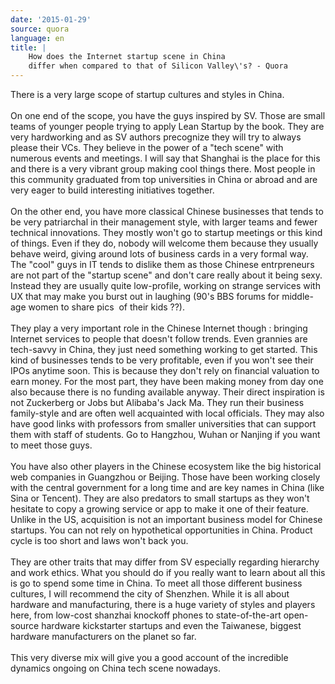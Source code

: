 ```yaml
---
date: '2015-01-29'
source: quora
language: en
title: |
    How does the Internet startup scene in China
    differ when compared to that of Silicon Valley\'s? - Quora
---
```


There is a very large scope of startup cultures and styles in China.\
\
On one end of the scope, you have the guys inspired by SV. Those are
small teams of younger people trying to apply Lean Startup by the book.
They are very hardworking and as SV authors precognize they will try to
always please their VCs. They believe in the power of a \"tech scene\"
with numerous events and meetings. I will say that Shanghai is the place
for this and there is a very vibrant group making cool things there.
Most people in this community graduated from top universities in China
or abroad and are very eager to build interesting initiatives together.\
\
On the other end, you have more classical Chinese businesses that tends
to be very patriarchal in their management style, with larger teams and
fewer technical innovations. They mostly won\'t go to startup meetings
or this kind of things. Even if they do, nobody will welcome them
because they usually behave weird, giving around lots of business cards
in a very formal way. The \"cool\" guys in IT tends to dislike them as
those Chinese entrpreneurs are not part of the \"startup scene\" and
don\'t care really about it being sexy. Instead they are usually quite
low-profile, working on strange services with UX that may make you burst
out in laughing (90\'s BBS forums for middle-age women to share pics  of
their kids ??).\
\
They play a very important role in the Chinese Internet though :
bringing Internet services to people that doesn\'t follow trends. Even
grannies are tech-savvy in China, they just need something working to
get started. This kind of businesses tends to be very profitable, even
if you won\'t see their IPOs anytime soon. This is because they don\'t
rely on financial valuation to earn money. For the most part, they have
been making money from day one also because there is no funding
available anyway. Their direct inspiration is not Zuckerberg or Jobs but
Alibaba\'s Jack Ma. They run their business family-style and are often
well acquainted with local officials. They may also have good links with
professors from smaller universities that can support them with staff of
students. Go to Hangzhou, Wuhan or Nanjing if you want to meet those
guys.\
\
You have also other players in the Chinese ecosystem like the big
historical web companies in Guangzhou or Beijing. Those have been
working closely with the central government for a long time and are key
names in China (like Sina or Tencent). They are also predators to small
startups as they won\'t hesitate to copy a growing service or app to
make it one of their feature. Unlike in the US, acquisition is not an
important business model for Chinese startups. You can not rely on
hypothetical opportunities in China. Product cycle is too short and laws
won\'t back you.\
\
They are other traits that may differ from SV especially regarding
hierarchy and work ethics. What you should do if you really want to
learn about all this is go to spend some time in China. To meet all
those different business cultures, I will recommend the city of
Shenzhen. While it is all about hardware and manufacturing, there is a
huge variety of styles and players here, from low-cost shanzhai knockoff
phones to state-of-the-art open-source hardware kickstarter startups and
even the Taiwanese, biggest hardware manufacturers on the planet so
far.\
\
This very diverse mix will give you a good account of the incredible
dynamics ongoing on China tech scene nowadays.
